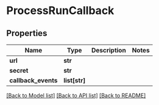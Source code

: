 # ProcessRunCallback

## Properties
Name | Type | Description | Notes
------------ | ------------- | ------------- | -------------
**url** | **str** |  | 
**secret** | **str** |  | 
**callback_events** | **list[str]** |  | 

[[Back to Model list]](../README.md#documentation-for-models) [[Back to API list]](../README.md#documentation-for-api-endpoints) [[Back to README]](../README.md)

